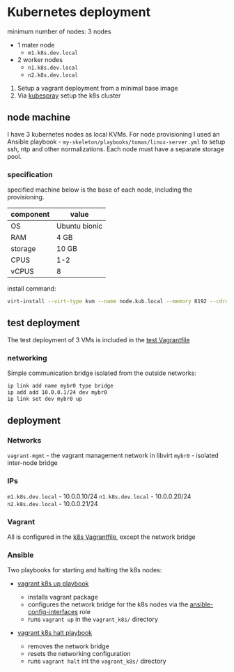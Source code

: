 # Kubernetes deployment

minimum number of nodes: 3 nodes
- 1 mater node
    - `m1.k8s.dev.local`
- 2 worker nodes
    - `n1.k8s.dev.local`
    - `n2.k8s.dev.local`

1. Setup a vagrant deployment from a minimal base image
2. Via [kubespray](https://kubespray.io/#/) setup the k8s cluster

## node machine

I have 3 kubernetes nodes as local KVMs. For node provisioning I used an Ansible playbook - `my-skeleton/playbooks/tomas/linux-server.yml` to setup ssh, ntp and other normalizations.
Each node must have a separate storage pool.

### specification

specified machine below is the base of each node, including the provisioning.

| component | value         |
| --------- | ------------- |
| OS        | Ubuntu bionic |
| RAM       | 4 GB          |
| storage   | 10 GB         |
| CPUS      | 1-2           |
| vCPUS     | 8             |

install command:
```bash
virt-install --virt-type kvm --name node.kub.local --memory 8192 --cdrom ubuntu-bionic.iso --disk size=10,path=/a/b/c.qcow2 --os-variant ubuntu18.04 --cpu host --vcpus cpuset=1-2,maxvcpus=8
```

## test deployment

The test deployment of 3 VMs is included in the [test Vagrantfile](../vagrant_test/Vagrantfile)

### networking
Simple communication bridge isolated from the outside networks:
```bash
ip link add name mybr0 type bridge
ip add add 10.0.0.1/24 dev mybr0
ip link set dev mybr0 up
```

## deployment

### Networks

`vagrant-mgmt` - the vagrant management network in libvirt
`mybr0` - isolated inter-node bridge

### IPs

`m1.k8s.dev.local` - 10.0.0.10/24
`n1.k8s.dev.local` - 10.0.0.20/24
`n2.k8s.dev.local` - 10.0.0.21/24

### Vagrant

All is configured in the [k8s Vagrantfile](../vagrant_k8s/Vagrantfile), except the network bridge

### Ansible

Two playbooks for starting and halting the k8s nodes:
- [vagrant k8s up playbook](../ansible/playbooks/vagrant_k8s_up.yml)
    - installs vagrant package
    - configures the network bridge for the k8s nodes via the [ansible-config-interfaces](../ansible/roles/ansible-config-interfaces) role
    - runs `vagrant up` in the `vagrant_k8s/` directory

- [vagrant k8s halt playbook](../ansible/playbooks/vagrant_k8s_down.yml)
    - removes the network bridge
    - resets the networking configuration
    - runs `vagrant halt` int the `vagrant_k8s/` directory
